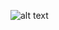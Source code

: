 ![alt text](https://github.com/AlexanderBissett/Alpha-Zero/blob/c248af21089b6a438b8df7489c4252be22e442b1/misc/art/%CE%B10.png)